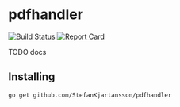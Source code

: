 # pdfhandler

[![Build Status](https://travis-ci.org/StefanKjartansson/pdfhandler.png?branch=master)](https://travis-ci.org/StefanKjartansson/pdfhandler)
[![Report Card](https://goreportcard.com/badge/github.com/StefanKjartansson/pdfhandler)](https://goreportcard.com/badge/github.com/StefanKjartansson/pdfhandler)

TODO docs


## Installing

````bash
go get github.com/StefanKjartansson/pdfhandler
````
